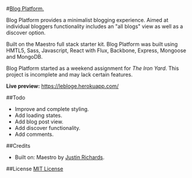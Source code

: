 #[Blog Platform.](https://lebloge.herokuapp.com/#login)

Blog Platform provides a minimalist blogging experience. Aimed at individual bloggers functionality includes an "all blogs" view as well as a discover option.

Built on the Maestro full stack starter kit. Blog Platform was built using HMTL5, Sass, Javascript, React with Flux, Backbone, Express, Mongoose and MongoDB.

Blog Platform started as a weekend assignment for *The Iron Yard*. This project is incomplete and may lack certain features.

**Live preview:** https://lebloge.herokuapp.com/

##Todo

* Improve and complete styling.
* Add loading states.
* Add blog post view.
* Add discover functionality.
* Add comments.

##Credits

* Built on: Maestro by [Justin Richards](https://github.com/magentanova/maestro).

##License
[MIT License](https://opensource.org/licenses/MIT)
